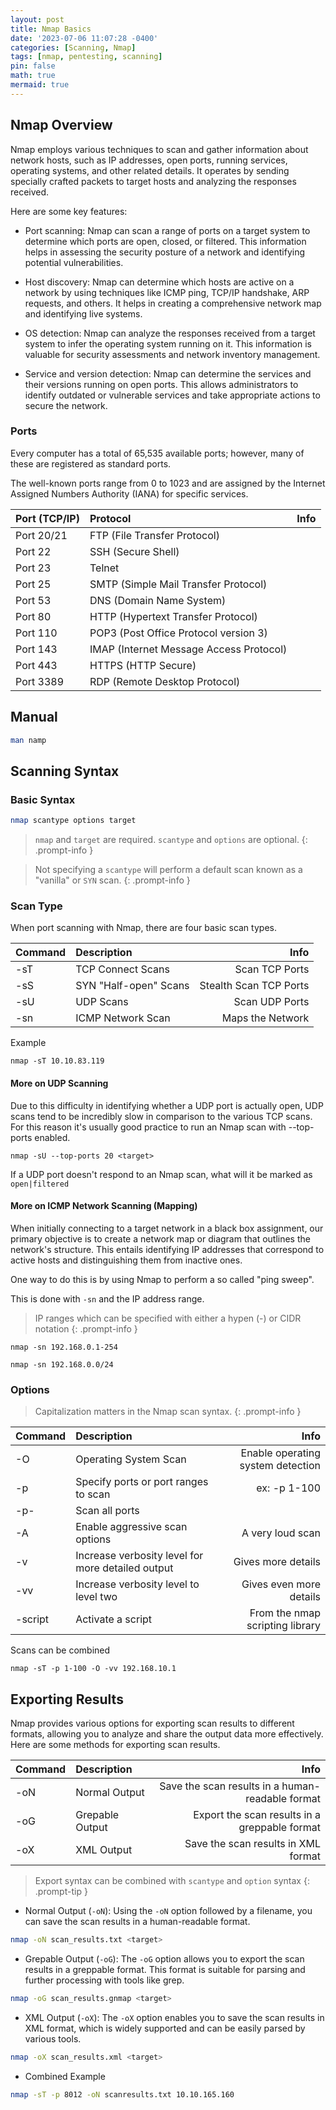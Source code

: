 ```yaml
---
layout: post
title: Nmap Basics
date: '2023-07-06 11:07:28 -0400'
categories: [Scanning, Nmap]
tags: [nmap, pentesting, scanning]
pin: false
math: true
mermaid: true
---
```

## Nmap Overview
Nmap employs various techniques to scan and gather information about network hosts, such as IP addresses, open ports, running services, operating systems, and other related details. It operates by sending specially crafted packets to target hosts and analyzing the responses received.

Here are some key features:
- Port scanning: Nmap can scan a range of ports on a target system to determine which ports are open, closed, or filtered. This information helps in assessing the security posture of a network and identifying potential vulnerabilities.

- Host discovery: Nmap can determine which hosts are active on a network by using techniques like ICMP ping, TCP/IP handshake, ARP requests, and others. It helps in creating a comprehensive network map and identifying live systems.

- OS detection: Nmap can analyze the responses received from a target system to infer the operating system running on it. This information is valuable for security assessments and network inventory management.

- Service and version detection: Nmap can determine the services and their versions running on open ports. This allows administrators to identify outdated or vulnerable services and take appropriate actions to secure the network.

### Ports
Every computer has a total of 65,535 available ports; however, many of these are registered as standard ports.

The well-known ports range from 0 to 1023 and are assigned by the Internet Assigned Numbers Authority (IANA) for specific services. 

|  Port (TCP/IP)                   | Protocol        | Info |
|:-----------------------------|:-------------------|--------------:|
| Port 20/21 | FTP (File Transfer Protocol)    |  |
| Port 22 |  SSH (Secure Shell)   | |
| Port 23 |  Telnet   | |
| Port 25 |  SMTP (Simple Mail Transfer Protocol)  | |
| Port 53 |  DNS (Domain Name System)   | |
| Port 80 |  HTTP (Hypertext Transfer Protocol)   | |
| Port 110 |  POP3 (Post Office Protocol version 3)   | |
| Port 143 |   IMAP (Internet Message Access Protocol) | |
| Port 443 |   HTTPS (HTTP Secure) | |
| Port 3389 |  RDP (Remote Desktop Protocol) | |

## Manual

```bash
man namp
```

## Scanning Syntax
### Basic Syntax
```bash
nmap scantype options target
```
> `nmap` and `target` are required. `scantype` and `options` are optional.
{: .prompt-info }

> Not specifying a `scantype` will perform a default scan known as a "vanilla" or `SYN` scan.
{: .prompt-info }

### Scan Type
When port scanning with Nmap, there are four basic scan types.

|   Command                   | Description          | Info |
|:-----------------------------|:-------------------|--------------:|
|-sT | TCP Connect Scans   | Scan TCP Ports |
|-sS | SYN "Half-open" Scans   | Stealth Scan TCP Ports |
|-sU | UDP Scans  | Scan UDP Ports |
|-sn | ICMP Network Scan  | Maps the Network |

Example
```
nmap -sT 10.10.83.119
```
#### More on UDP Scanning
Due to this difficulty in identifying whether a UDP port is actually open, UDP scans tend to be incredibly slow in comparison to the various TCP scans. For this reason it's usually good practice to run an Nmap scan with --top-ports <number> enabled. 

```
nmap -sU --top-ports 20 <target>
```

If a UDP port doesn't respond to an Nmap scan, what will it be marked as `open|filtered`

#### More on ICMP Network Scanning (Mapping)
When initially connecting to a target network in a black box assignment, our primary objective is to create a network map or diagram that outlines the network's structure. This entails identifying IP addresses that correspond to active hosts and distinguishing them from inactive ones.

One way to do this is by using Nmap to perform a so called "ping sweep".

This is done with `-sn` and the IP address range.
> IP ranges which can be specified with either a hypen (-) or CIDR notation
{: .prompt-info }
```
nmap -sn 192.168.0.1-254
```
```
nmap -sn 192.168.0.0/24
```
### Options

> Capitalization matters in the Nmap scan syntax.
{: .prompt-info }

|   Command                   | Description          | Info |
|:-----------------------------|:-------------------|--------------:|
|-O | Operating System Scan  | Enable operating system detection |
|-p | Specify ports or port ranges to scan  | ex: -p 1-100 |
|-p- | Scan all ports | |
|-A | Enable aggressive scan options  | A very loud scan |
|-v | Increase verbosity level for more detailed output  | Gives more details |
|-vv | Increase verbosity level to level two  | Gives even more details |
|-script | Activate a script  | From the nmap scripting library |

Scans can be combined
```
nmap -sT -p 1-100 -O -vv 192.168.10.1
```

## Exporting Results
Nmap provides various options for exporting scan results to different formats, allowing you to analyze and share the output data more effectively. Here are some methods for exporting scan results.

|   Command                   | Description          | Info |
|:-----------------------------|:-------------------|--------------:|
|-oN | Normal Output  | Save the scan results in a human-readable format|
|-oG | Grepable Output  | Export the scan results in a greppable format|
|-oX | XML Output | Save the scan results in XML format|

> Export syntax can be combined with `scantype` and `option` syntax
{: .prompt-tip }

- Normal Output (`-oN`): Using the `-oN` option followed by a filename, you can save the scan results in a human-readable format.
```bash
nmap -oN scan_results.txt <target>
```
- Grepable Output (`-oG`):  The `-oG` option allows you to export the scan results in a greppable format. This format is suitable for parsing and further processing with tools like grep.
```bash
nmap -oG scan_results.gnmap <target>
```
- XML Output (`-oX`): The `-oX` option enables you to save the scan results in XML format, which is widely supported and can be easily parsed by various tools.
```bash
nmap -oX scan_results.xml <target>
```
- Combined Example
```bash
nmap -sT -p 8012 -oN scanresults.txt 10.10.165.160
```

